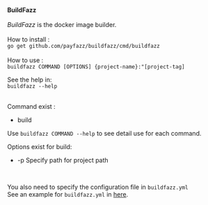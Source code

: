 **BuildFazz**<br />
<br />
_BuildFazz_ is the docker image builder.<br />
<br />
How to install : <br />
`go get github.com/payfazz/buildfazz/cmd/buildfazz`<br />
<br />
How to use : <br />
`buildfazz COMMAND [OPTIONS] {project-name}:"[project-tag]`<br />

See the help in:<br />
`buildfazz --help`<br /><br />

Command exist :
- build<br />

Use `buildfazz COMMAND --help` to see detail use for each command.

Options exist for build:<br />
- -p         Specify path for project path
<br />

You also need to specify the configuration file in `buildfazz.yml` <br />
See an example for `buildfazz.yml` in [here](https://github.com/payfazz/buildfazz/blob/master/buildfazz.yml).

